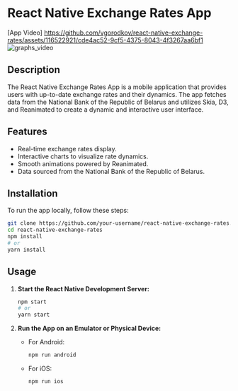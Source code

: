 # React Native Exchange Rates App

[App Video]
https://github.com/vgorodkov/react-native-exchange-rates/assets/116522921/cde4ac52-9cf5-4375-8043-4f3267aa6bf1
![graphs_video](https://github.com/vgorodkov/react-native-exchange-rates/assets/116522921/621035af-2ab7-48da-9b44-c686b38f12ac)



## Description

The React Native Exchange Rates App is a mobile application that provides users with up-to-date exchange rates and their dynamics. The app fetches data from the National Bank of the Republic of Belarus and utilizes Skia, D3, and Reanimated to create a dynamic and interactive user interface.

## Features

- Real-time exchange rates display.
- Interactive charts to visualize rate dynamics.
- Smooth animations powered by Reanimated.
- Data sourced from the National Bank of the Republic of Belarus.

## Installation

To run the app locally, follow these steps:

```bash
git clone https://github.com/your-username/react-native-exchange-rates.git
cd react-native-exchange-rates
npm install
# or
yarn install
```

## Usage

1. **Start the React Native Development Server:**

    ```bash
    npm start
    # or
    yarn start
    ```

2. **Run the App on an Emulator or Physical Device:**

    - For Android:

        ```bash
        npm run android
        ```

    - For iOS:

        ```bash
        npm run ios
        ```


